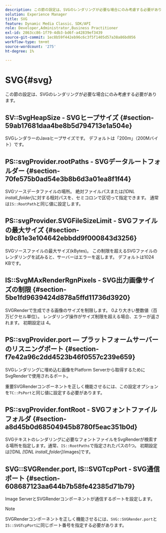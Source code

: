 ```yaml
---
description: この節の設定は、SVGのレンダリングが必要な場合にのみ考慮する必要があります。
solution: Experience Manager
title: SVG
feature: Dynamic Media Classic、SDK/API
role: Developer,Administrator,Business Practitioner
exl-id: 2863cc86-1f79-4db3-bd6f-a42839ef3439
source-git-commit: 1ec8b59f442eb96c6c3f5f1405d57a38a86bd056
workflow-type: tm+mt
source-wordcount: '275'
ht-degree: 1%

---
```


# SVG{#svg}

この節の設定は、SVGのレンダリングが必要な場合にのみ考慮する必要があります。

## SV::SvgHeapSize - SVGヒープサイズ {#section-59ab17681daa4be8b5d794713e1a504e}

SVGレンダラーのJavaヒープサイズです。 デフォルトは「200m」（200Mバイト）です。

## PS::svgProvider.rootPaths - SVGデータルートフォルダー {#section-70fe575b0ad54e3b8b6d3a01ea8f1f44}

SVGソースデータファイルの場所。 絶対ファイルパスまたは&#x200B;*[!DNL install_folder]*&#x200B;に対する相対パスを、セミコロンで区切って指定できます。 通常は`IS::RootPath`と同じ値に設定します。

## PS::svgProvider.SVGFileSizeLimit - SVGファイルの最大サイズ {#section-b9c81e3e104642ebbdd9f000843d3256}

SVGソースファイルの最大サイズ(kBytes)。 この制限を超えるSVGファイルのレンダリングを試みると、サーバーはエラーを返します。 デフォルトは1024 KBです。

## IS::SvgMAxRenderRgnPixels - SVG出力画像サイズの制限 {#section-5be1fd9639424d878a5ffd11736d3920}

SVGRenderで生成できる画像のサイズを制限します。 0より大きい整数値（百万ピクセル単位）。 レンダリング操作がサイズ制限を超える場合、エラーが返されます。 初期設定は 4。

## PS::svgProvider.port — プラットフォームサーバーのリスニングポート {#section-f7e42a96c2dd4523b46f0557c239e659}

SVGレンダリングに埋め込む画像をPlatform Serverから取得するためにSvgRenderで使用されるポート。

重要SVGRenderコンポーネントを正しく機能させるには、この設定オプションを`TC::PsPort`と同じ値に設定する必要があります。

## PS::svgProvider.fontRoot - SVGフォントファイルフォルダ {#section-a8d45b0d68504945b8780f5eac351b0d}

SVGテキストのレンダリングに必要なフォントファイルをSvgRenderが検索する場所を指定します。通常、`IS::RootPaths`で指定されたパスの1つ。 初期設定は[!DNL *[!DNL install_folder]*/images]です。

## SVG::SVGRender.port, IS::SVGTcpPort - SVG通信ポート {#section-608687123aa644b7b58fe42385d71b79}

Image ServerとSVGRenderコンポーネントが通信するポートを設定します。

>[!NOTE]
>
>SVGRenderコンポーネントを正しく機能させるには、`SVG::SVGRender.port`と`IS::SVGTcpPort`に同じポート番号を指定する必要があります。
